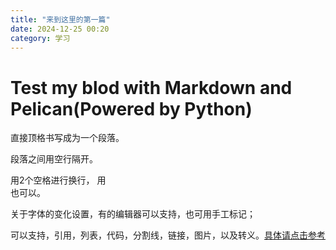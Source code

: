 ```yaml
---
title: "来到这里的第一篇"
date: 2024-12-25 00:20
category: 学习
---
```


# Test my blod with Markdown and Pelican(Powered by Python)

直接顶格书写成为一个段落。

段落之间用空行隔开。

用2个空格进行换行，  用<br>也可以。

关于字体的变化设置，有的编辑器可以支持，也可用手工标记；

可以支持，引用，列表，代码，分割线，链接，图片，以及转义。[具体请点击参考](https://markdown.com.cn/basic-syntax/htmls.html)


